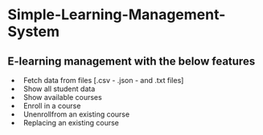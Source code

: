 # Simple-Learning-Management-System

## E-learning management with the below features
- &nbsp; Fetch data from files [.csv - .json - and .txt files]
- &nbsp; Show all student data
- &nbsp; Show available courses
- &nbsp; Enroll in a course
- &nbsp; Unenrollfrom an existing course
- &nbsp; Replacing an existing course

